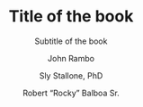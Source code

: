 ---
title: "Title of the book"
subtitle: "Subtitle of the book"
author: 
- John Rambo
- Sly Stallone, PhD
- Robert “Rocky” Balboa Sr.
layout: "booksingle"

---